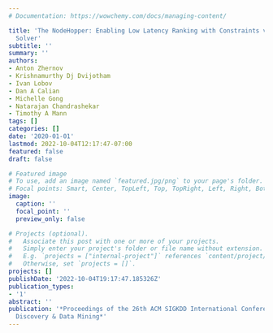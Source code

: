 ```yaml
---
# Documentation: https://wowchemy.com/docs/managing-content/

title: 'The NodeHopper: Enabling Low Latency Ranking with Constraints via a Fast Dual
  Solver'
subtitle: ''
summary: ''
authors:
- Anton Zhernov
- Krishnamurthy Dj Dvijotham
- Ivan Lobov
- Dan A Calian
- Michelle Gong
- Natarajan Chandrashekar
- Timothy A Mann
tags: []
categories: []
date: '2020-01-01'
lastmod: 2022-10-04T12:17:47-07:00
featured: false
draft: false

# Featured image
# To use, add an image named `featured.jpg/png` to your page's folder.
# Focal points: Smart, Center, TopLeft, Top, TopRight, Left, Right, BottomLeft, Bottom, BottomRight.
image:
  caption: ''
  focal_point: ''
  preview_only: false

# Projects (optional).
#   Associate this post with one or more of your projects.
#   Simply enter your project's folder or file name without extension.
#   E.g. `projects = ["internal-project"]` references `content/project/deep-learning/index.md`.
#   Otherwise, set `projects = []`.
projects: []
publishDate: '2022-10-04T19:17:47.185326Z'
publication_types:
- '1'
abstract: ''
publication: '*Proceedings of the 26th ACM SIGKDD International Conference on Knowledge
  Discovery & Data Mining*'
---
```

